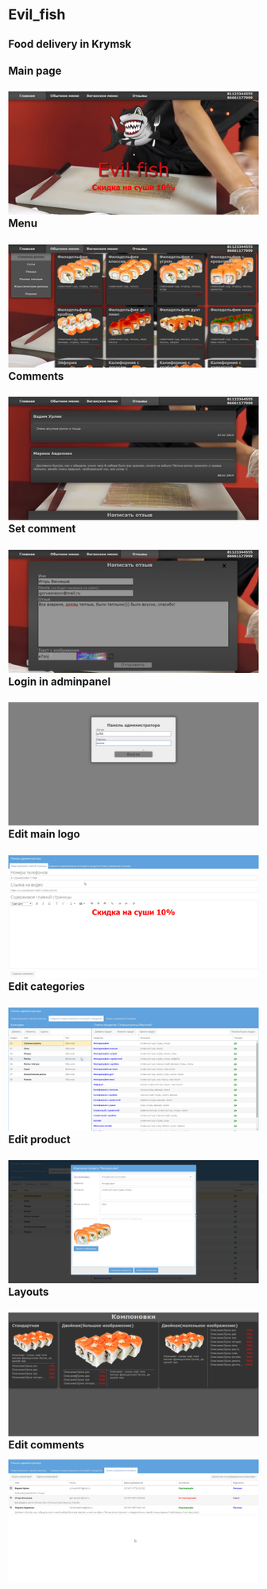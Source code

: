 # Evil_fish
Food delivery in Krymsk
---------------------
Main page
---------------------
![screenshot of sample](gif/logo.png)
Menu
---------------------
![screenshot of sample](gif/menu.png)
Comments
---------------------
![screenshot of sample](gif/comment.png)
Set comment
---------------------
![screenshot of sample](gif/setcomment.png)
Login in adminpanel
---------------------
![screenshot of sample](gif/login.png)
Edit main logo
---------------------
![screenshot of sample](gif/mainlogo.png)
Edit categories
---------------------
![screenshot of sample](gif/categ.png)
Edit product
---------------------
![screenshot of sample](gif/setproductg.png)
Layouts
---------------------
![screenshot of sample](gif/layouts.png)
Edit comments
---------------------
![screenshot of sample](gif/comments.png)

